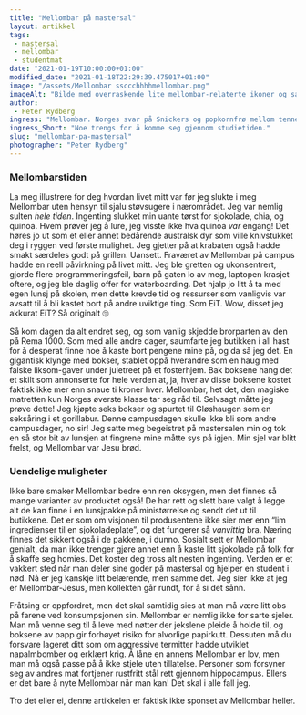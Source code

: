 ```yaml
---
title: "Mellombar på mastersal"
layout: artikkel 
tags: 
 - mastersal
 - mellombar
 - studentmat
date: "2021-01-19T10:00:00+01:00"
modified_date: "2021-01-18T22:29:39.475017+01:00"
image: "/assets/Mellombar ssccchhhhmellombar.png"
imageAlt: "Bilde med overraskende lite mellombar-relaterte ikoner og saker og greier, wow, hvordan klarte jeg å overse det?"
author:
 - Peter Rydberg
ingress: "Mellombar. Norges svar på Snickers og popkornfrø mellom tennene. Det er faktisk ikke mer enn et snaut år siden jeg virkelig oppdaget disse godbitene laget av sjokolade, knekkebrød, og furukvae, og livet mitt har ikke vært det samme siden. Et lite lass med Mellombar fikk meg gjennom fjorårets vårsemester da jeg satt på mastersal og latet som om laptopen min fungerte og hjernen min gjorde noe produktivt. Derfor mener jeg at det heller ikke er noen grunn til at ikke *du* kan bli like sykelig avhengig av lunsjsubstitutter som meg, NTNUs eneste rollemodell."
ingress_Short: "Noe trengs for å komme seg gjennom studietiden."
slug: "mellombar-pa-mastersal"
photographer: "Peter Rydberg"
---
```

### Mellombarstiden
La meg illustrere for deg hvordan livet mitt var før jeg slukte i meg Mellombar uten hensyn til sjalu støvsugere i nærområdet. Jeg var nemlig sulten *hele tiden*. Ingenting slukket min uante tørst for sjokolade, chia, og quinoa. Hvem prøver jeg å lure, jeg visste ikke hva quinoa *var* engang! Det høres jo ut som et eller annet bedårende australsk dyr som ville knivstukket deg i ryggen ved første mulighet. Jeg gjetter på at krabaten også hadde smakt særdeles godt på grillen. Uansett. Fraværet av Mellombar på campus hadde en reell påvirkning på livet mitt. Jeg ble gretten og ukonsentrert, gjorde flere programmeringsfeil, barn på gaten lo av meg, laptopen krasjet oftere, og jeg ble daglig offer for waterboarding. Det hjalp jo litt å ta med egen lunsj på skolen, men dette krevde tid og ressurser som vanligvis var avsatt til å bli kastet bort på andre uviktige ting. Som EiT. Wow, disset jeg akkurat EiT? Så originalt 🙄

Så kom dagen da alt endret seg, og som vanlig skjedde brorparten av den på Rema 1000. Som med alle andre dager, saumfarte jeg butikken i all hast for å desperat finne noe å kaste bort pengene mine på, og da så jeg det. En gigantisk klynge med bokser, stablet oppå hverandre som en haug med falske liksom-gaver under juletreet på et fosterhjem. Bak boksene hang det et skilt som annonserte for hele verden at, ja, hver av disse boksene kostet faktisk ikke mer enn snaue ti kroner hver. Mellombar, het det, den magiske matretten kun Norges øverste klasse tar seg råd til. Selvsagt måtte jeg prøve dette! Jeg kjøpte seks bokser og spurtet til Gløshaugen som en seksåring i et gorillabur. Denne campusdagen skulle ikke bli som andre campusdager, no sir! Jeg satte meg begeistret på mastersalen min og tok en så stor bit av lunsjen at fingrene mine måtte sys på igjen. Min sjel var blitt frelst, og Mellombar var Jesu brød.

### Uendelige muligheter
Ikke bare smaker Mellombar bedre enn ren oksygen, men det finnes så mange varianter av produktet også! De har rett og slett bare valgt å legge alt de kan finne i en lunsjpakke på ministørrelse og sendt det ut til butikkene. Det er som om visjonen til produsentene ikke sier mer enn “lim ingredienser til en sjokoladeplate”, og det fungerer så *vanvittig* bra. Næring finnes det sikkert også i de pakkene, i dunno. Sosialt sett er Mellombar genialt, da man ikke trenger gjøre annet enn å kaste litt sjokolade på folk for å skaffe seg homies. Det koster deg tross alt nesten ingenting. Verden er et vakkert sted når man deler sine goder på mastersal og hjelper en student i nød. Nå er jeg kanskje litt belærende, men samme det. Jeg sier ikke at jeg er Mellombar-Jesus, men kollekten går rundt, for å si det sånn.

Fråtsing er oppfordret, men det skal samtidig sies at man må være litt obs på farene ved konsumpsjonen sin. Mellombar er nemlig ikke for sarte sjeler. Man må venne seg til å leve med nøtter der jekslene pleide å holde til, og boksene av papp gir forhøyet risiko for alvorlige papirkutt. Dessuten må du forsvare lageret ditt som om aggressive termitter hadde utviklet napalmbomber og erklært krig. Å låne en annens Mellombar er lov, men man må også passe på å ikke stjele uten tillatelse. Personer som forsyner seg av andres mat fortjener rustfritt stål rett gjennom hippocampus. Ellers er det bare å nyte Mellombar når man kan! Det skal i alle fall jeg.

Tro det eller ei, denne artikkelen er faktisk ikke sponset av Mellombar heller.